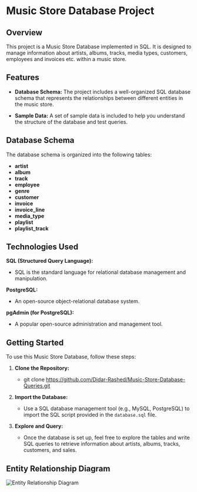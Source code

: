 # Music Store Database Project

## Overview

This project is a Music Store Database implemented in SQL. It is designed to manage information about artists, albums, tracks, media types, customers, employees and invoices etc. within a music store.

## Features

- **Database Schema:** The project includes a well-organized SQL database schema that represents the relationships between different entities in the music store.

- **Sample Data:** A set of sample data is included to help you understand the structure of the database and test queries.

## Database Schema

The database schema is organized into the following tables:

- **artist**
- **album** 
- **track**
- **employee**
- **genre**
- **customer**
- **invoice**
- **invoice_line**
- **media_type**
- **playlist**
- **playlist_track**

## Technologies Used

**SQL (Structured Query Language):**
- SQL is the standard language for relational database management and manipulation.

**PostgreSQL:**
- An open-source object-relational database system.

**pgAdmin (for PostgreSQL):**
- A popular open-source administration and management tool.

## Getting Started
To use this Music Store Database, follow these steps:

1. **Clone the Repository:**
   - git clone https://github.com/Didar-Rashed/Music-Store-Database-Queries.git

2. **Import the Database:**
   - Use a SQL database management tool (e.g., MySQL, PostgreSQL) to import the SQL script provided in the `database.sql` file.

3. **Explore and Query:**
   - Once the database is set up, feel free to explore the tables and write SQL queries to retrieve information about artists, albums, tracks, customers, and sales.

## Entity Relationship Diagram

![Entity Relationship Diagram](https://github.com/Didar-Rashed/Music-Store-Database/assets/158755071/550d04b8-90e8-4fbf-af3f-4bd1c4ce5749)
